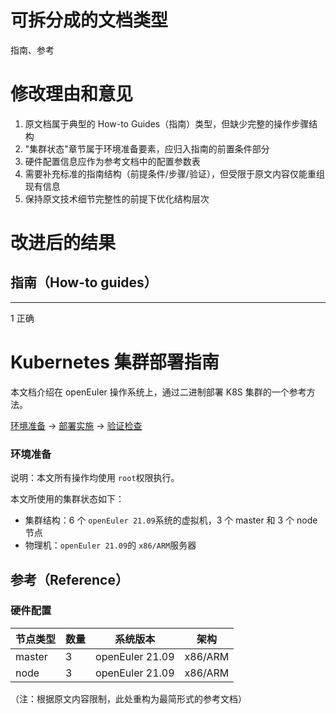 # 可拆分成的文档类型

指南、参考

# 修改理由和意见

1. 原文档属于典型的 How-to Guides（指南）类型，但缺少完整的操作步骤结构
2. "集群状态"章节属于环境准备要素，应归入指南的前置条件部分
3. 硬件配置信息应作为参考文档中的配置参数表
4. 需要补充标准的指南结构（前提条件/步骤/验证），但受限于原文内容仅能重组现有信息
5. 保持原文技术细节完整性的前提下优化结构层次

# 改进后的结果

## 指南（How-to guides）

------------------------------------------------------------------------------------------------------------------------------------
1 正确

# Kubernetes 集群部署指南

本文档介绍在 openEuler 操作系统上，通过二进制部署 K8S 集群的一个参考方法。

[环境准备](#环境准备) → [部署实施](#部署实施) → [验证检查](#验证检查)

### 环境准备

说明：本文所有操作均使用 `root`权限执行。

本文所使用的集群状态如下：

- 集群结构：6 个 `openEuler 21.09`系统的虚拟机，3 个 master 和 3 个 node 节点
- 物理机：`openEuler 21.09`的 `x86/ARM`服务器

## 参考（Reference）

### 硬件配置

| 节点类型 | 数量 | 系统版本 | 架构 |
|---------|------|----------|------|
| master  | 3    | openEuler 21.09 | x86/ARM |
| node    | 3    | openEuler 21.09 | x86/ARM |

（注：根据原文内容限制，此处重构为最简形式的参考文档）